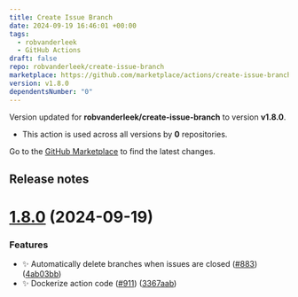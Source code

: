 ```yaml
---
title: Create Issue Branch
date: 2024-09-19 16:46:01 +00:00
tags:
  - robvanderleek
  - GitHub Actions
draft: false
repo: robvanderleek/create-issue-branch
marketplace: https://github.com/marketplace/actions/create-issue-branch
version: v1.8.0
dependentsNumber: "0"
---
```



Version updated for **robvanderleek/create-issue-branch** to version **v1.8.0**.
- This action is used across all versions by **0** repositories.

Go to the [GitHub Marketplace](https://github.com/marketplace/actions/create-issue-branch) to find the latest changes.

## Release notes

# [1.8.0](https://github.com/robvanderleek/create-issue-branch/compare/v1.7.0...v1.8.0) (2024-09-19)


### Features

* ✨ Automatically delete branches when issues are closed ([#883](https://github.com/robvanderleek/create-issue-branch/issues/883)) ([4ab03bb](https://github.com/robvanderleek/create-issue-branch/commit/4ab03bb3113befb262a25b8ddb80d6aee2f89565))
* ✨ Dockerize action code ([#911](https://github.com/robvanderleek/create-issue-branch/issues/911)) ([3367aab](https://github.com/robvanderleek/create-issue-branch/commit/3367aabb7c1c9574e8dd9a283df3cf974769eda5))




